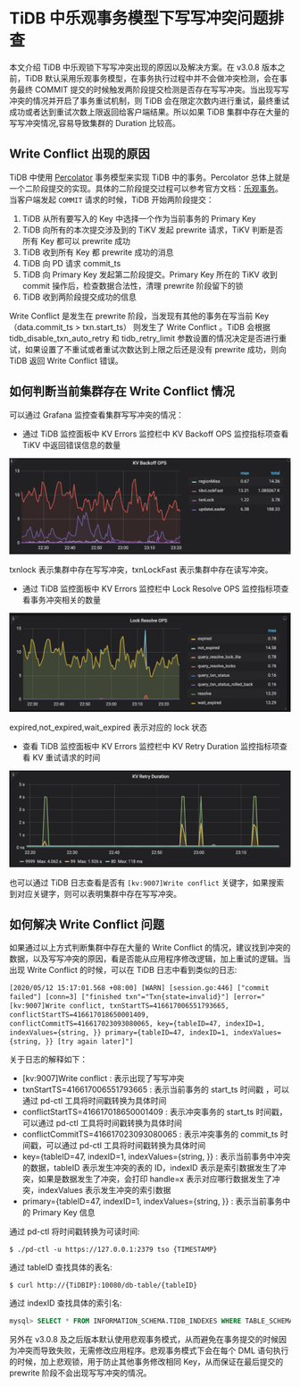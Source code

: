 # TiDB 中乐观事务模型下写写冲突问题排查

本文介绍 TiDB 中乐观锁下写写冲突出现的原因以及解决方案。在 v3.0.8 版本之前，TiDB 默认采用乐观事务模型，在事务执行过程中并不会做冲突检测，会在事务最终 COMMIT 提交的时候触发两阶段提交检测是否存在写写冲突。当出现写写冲突的情况并开启了事务重试机制，则 TiDB 会在限定次数内进行重试，最终重试成功或者达到重试次数上限返回给客户端结果。所以如果 TiDB 集群中存在大量的写写冲突情况,容易导致集群的 Duration 比较高。

## Write Conflict 出现的原因

TiDB 中使用 [Percolator](https://www.usenix.org/legacy/event/osdi10/tech/full_papers/Peng.pdf) 事务模型来实现 TiDB 中的事务。Percolator 总体上就是一个二阶段提交的实现。具体的二阶段提交过程可以参考官方文档：[乐观事务](/optimistic-transaction.md)。
当客户端发起 `COMMIT` 请求的时候，TiDB 开始两阶段提交：

1. TiDB 从所有要写入的 Key 中选择一个作为当前事务的 Primary Key
2. TiDB 向所有的本次提交涉及到的 TiKV 发起 prewrite 请求，TiKV 判断是否所有 Key 都可以 prewrite 成功
3. TiDB 收到所有 Key 都 prewrite 成功的消息
4. TiDB 向 PD 请求 commit_ts 
5. TiDB 向 Primary Key 发起第二阶段提交。Primary Key 所在的 TiKV 收到 commit 操作后，检查数据合法性，清理 prewrite 阶段留下的锁
6. TiDB 收到两阶段提交成功的信息

Write Conflict 是发生在 prewrite 阶段，当发现有其他的事务在写当前 Key（data.commit_ts > txn.start_ts） 则发生了 Write Conflict 。TiDB 会根据 tidb_disable_txn_auto_retry 和 tidb_retry_limit 参数设置的情况决定是否进行重试，如果设置了不重试或者重试次数达到上限之后还是没有 prewrite 成功，则向 TiDB 返回 Write Conflict 错误。

## 如何判断当前集群存在 Write Conflict 情况

可以通过 Grafana 监控查看集群写写冲突的情况：

* 通过 TiDB 监控面板中 KV Errors 监控栏中 KV Backoff OPS 监控指标项查看 TiKV 中返回错误信息的数量

![kv-backoff-ops](/media/troubleshooting-writeconflict-kv-backoff-ops.png)

txnlock 表示集群中存在写写冲突，txnLockFast 表示集群中存在读写冲突。

* 通过 TiDB 监控面板中 KV Errors 监控栏中 Lock Resolve OPS 监控指标项查看事务冲突相关的数量

![lock-resolve-ops](/media/troubleshooting-writeconflict-lock-resolve-ops.png)

expired,not_expired,wait_expired 表示对应的 lock 状态

* 查看 TiDB 监控面板中 KV Errors 监控栏中 KV Retry Duration 监控指标项查看 KV 重试请求的时间

![kv-retry-duration](/media/troubleshooting-writeconflict-kv-retry-duration.png)

也可以通过 TiDB 日志查看是否有 `[kv:9007]Write conflict` 关键字，如果搜索到对应关键字，则可以表明集群中存在写写冲突。

## 如何解决 Write Conflict 问题

如果通过以上方式判断集群中存在大量的 Write Conflict 的情况，建议找到冲突的数据，以及写写冲突的原因，看是否能从应用程序修改逻辑，加上重试的逻辑。当出现 Write Conflict 的时候，可以在 TiDB 日志中看到类似的日志:

```
[2020/05/12 15:17:01.568 +08:00] [WARN] [session.go:446] ["commit failed"] [conn=3] ["finished txn"="Txn{state=invalid}"] [error="[kv:9007]Write conflict, txnStartTS=416617006551793665, conflictStartTS=416617018650001409, conflictCommitTS=416617023093080065, key={tableID=47, indexID=1, indexValues={string, }} primary={tableID=47, indexID=1, indexValues={string, }} [try again later]"]
```

关于日志的解释如下：
* [kv:9007]Write conflict : 表示出现了写写冲突
* txnStartTS=416617006551793665 : 表示当前事务的 start_ts 时间戳 ，可以通过 pd-ctl 工具将时间戳转换为具体时间
* conflictStartTS=416617018650001409 : 表示冲突事务的 start_ts 时间戳，可以通过 pd-ctl 工具将时间戳转换为具体时间
* conflictCommitTS=416617023093080065 : 表示冲突事务的 commit_ts 时间戳，可以通过 pd-ctl 工具将时间戳转换为具体时间
* key={tableID=47, indexID=1, indexValues={string, }} : 表示当前事务中冲突的数据，tableID 表示发生冲突的表的 ID，indexID 表示是索引数据发生了冲突，如果是数据发生了冲突，会打印 handle=x 表示对应哪行数据发生了冲突，indexValues 表示发生冲突的索引数据
* primary={tableID=47, indexID=1, indexValues={string, }}  : 表示当前事务中的 Primary Key 信息

通过 pd-ctl 将时间戳转换为可读时间:

```
$ ./pd-ctl -u https://127.0.0.1:2379 tso {TIMESTAMP}
```

通过 tableID 查找具体的表名:

```
$ curl http://{TiDBIP}:10080/db-table/{tableID}
```

通过 indexID 查找具体的索引名:

```sql
mysql> SELECT * FROM INFORMATION_SCHEMA.TIDB_INDEXES WHERE TABLE_SCHEMA='{table_name}' AND TABLE_NAME='{table_name}' AND INDEX_ID={indexID};
```

另外在 v3.0.8 及之后版本默认使用悲观事务模式，从而避免在事务提交的时候因为冲突而导致失败，无需修改应用程序。悲观事务模式下会在每个 DML 语句执行的时候，加上悲观锁，用于防止其他事务修改相同 Key，从而保证在最后提交的 prewrite 阶段不会出现写写冲突的情况。